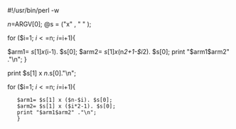#!/usr/bin/perl -w
 
$n=$ARGV[0];
@s = ("x" , " " );

for ($i=1; $i<=$n; $i=$i+1){
 
  $arm1= $s[1] x ($i-1). $s[0];
  $arm2= $s[1] x ($n*2+1-$i*2). $s[0];
  print "$arm1$arm2" ."\n";
  }
 
print $s[1] x $n.$s[0]."\n";
 
for ($i=1; $i<=$n; $i=$i+1){

       $arm1= $s[1] x ($n-$i). $s[0];
       $arm2= $s[1] x ($i*2-1). $s[0];
       print "$arm1$arm2" ."\n";
       }
